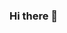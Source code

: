 ### Hi there 👋

<!--
**KranthiPurimitla/KranthiPurimitla** is a ✨ _special_ ✨ repository because its `README.md` (this file) appears on your GitHub profile.

Here are some ideas to get you started:

-- 🔭 I’m currently working on **Dynatrace Administration**

- 🌱 I’m currently learning and exploring **Python and Data Analysis **

- 💬 Ask me about **Dynatrace, Python and Data Analysis**

- 📫 How to reach me **kranthikumarpurimitla@gmail.com**

- ⚡ My Own Quote and I believed in **Let the world dream as big as they can, we will execute them in the real world**

<h3 align="left">Connect with me:</h3>
<p align="left">
<a href="https://www.linkedin.com/in/kranthi-purimitla/" target="blank"><img align="center" src="https://raw.githubusercontent.com/rahuldkjain/github-profile-readme-generator/master/src/images/icons/Social/linked-in-alt.svg" alt="rishav-chanda-b89a791b3" height="30" width="40" /></a>
<a href="https://instagram.com/kranthi_purimitla" target="blank"><img align="center" src="https://raw.githubusercontent.com/rahuldkjain/github-profile-readme-generator/master/src/images/icons/Social/instagram.svg" alt="rishav_chanda" height="30" width="40" /></a>
</p>

<h3 align="left">Skills:</h3>


<p align="left"> 
  
<h5 align='left'>Dynatrace:</h5> Administration, troubleshooting, performance analysis, RCA, 
configuration, Installation, Integration and API.
<h5 align='left'>Operating Systems:</h5> Linux, Unix, Windows (hands-on experience)
<h5 align='left'>ITIL Framework:</h5> Incident, Request, Change, Change Management
<h5 align='left'>Soft Skills:</h5> Communication, problem-solving, multitasking and Client Interaction


</p>


<h3 align="left">Projects</h3>


<p align="left"> 
  
<h5 align='left'>Dynatrace Dashboards Automated Screenshots and Share on timely basis</h5>
<p align='left'>Used Python, Selenium , Chromewebdriver and Visual Studio Code</p> <br><br>
<h5 align='left'>Case Studies on Various Data Analysis concepts</h5> 

</p>
